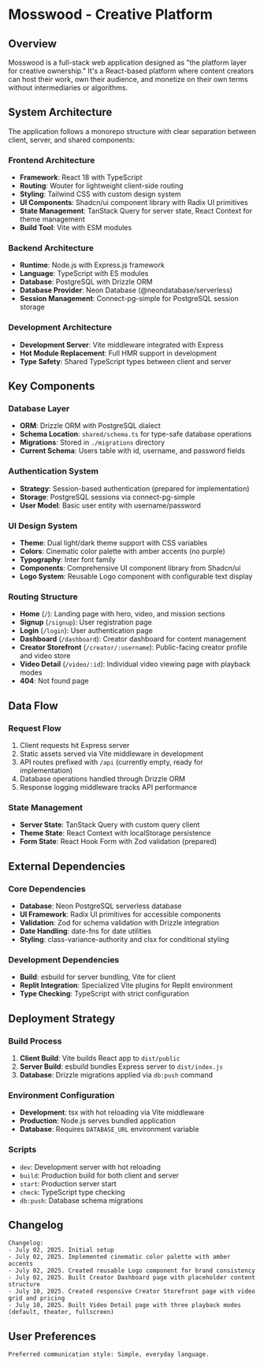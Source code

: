 # Mosswood - Creative Platform

## Overview

Mosswood is a full-stack web application designed as "the platform layer for creative ownership." It's a React-based platform where content creators can host their work, own their audience, and monetize on their own terms without intermediaries or algorithms.

## System Architecture

The application follows a monorepo structure with clear separation between client, server, and shared components:

### Frontend Architecture
- **Framework**: React 18 with TypeScript
- **Routing**: Wouter for lightweight client-side routing
- **Styling**: Tailwind CSS with custom design system
- **UI Components**: Shadcn/ui component library with Radix UI primitives
- **State Management**: TanStack Query for server state, React Context for theme management
- **Build Tool**: Vite with ESM modules

### Backend Architecture
- **Runtime**: Node.js with Express.js framework
- **Language**: TypeScript with ES modules
- **Database**: PostgreSQL with Drizzle ORM
- **Database Provider**: Neon Database (@neondatabase/serverless)
- **Session Management**: Connect-pg-simple for PostgreSQL session storage

### Development Architecture
- **Development Server**: Vite middleware integrated with Express
- **Hot Module Replacement**: Full HMR support in development
- **Type Safety**: Shared TypeScript types between client and server

## Key Components

### Database Layer
- **ORM**: Drizzle ORM with PostgreSQL dialect
- **Schema Location**: `shared/schema.ts` for type-safe database operations
- **Migrations**: Stored in `./migrations` directory
- **Current Schema**: Users table with id, username, and password fields

### Authentication System
- **Strategy**: Session-based authentication (prepared for implementation)
- **Storage**: PostgreSQL sessions via connect-pg-simple
- **User Model**: Basic user entity with username/password

### UI Design System
- **Theme**: Dual light/dark theme support with CSS variables
- **Colors**: Cinematic color palette with amber accents (no purple)
- **Typography**: Inter font family
- **Components**: Comprehensive UI component library from Shadcn/ui
- **Logo System**: Reusable Logo component with configurable text display

### Routing Structure
- **Home** (`/`): Landing page with hero, video, and mission sections
- **Signup** (`/signup`): User registration page
- **Login** (`/login`): User authentication page
- **Dashboard** (`/dashboard`): Creator dashboard for content management
- **Creator Storefront** (`/creator/:username`): Public-facing creator profile and video store
- **Video Detail** (`/video/:id`): Individual video viewing page with playback modes
- **404**: Not found page

## Data Flow

### Request Flow
1. Client requests hit Express server
2. Static assets served via Vite middleware in development
3. API routes prefixed with `/api` (currently empty, ready for implementation)
4. Database operations handled through Drizzle ORM
5. Response logging middleware tracks API performance

### State Management
- **Server State**: TanStack Query with custom query client
- **Theme State**: React Context with localStorage persistence
- **Form State**: React Hook Form with Zod validation (prepared)

## External Dependencies

### Core Dependencies
- **Database**: Neon PostgreSQL serverless database
- **UI Framework**: Radix UI primitives for accessible components
- **Validation**: Zod for schema validation with Drizzle integration
- **Date Handling**: date-fns for date utilities
- **Styling**: class-variance-authority and clsx for conditional styling

### Development Dependencies
- **Build**: esbuild for server bundling, Vite for client
- **Replit Integration**: Specialized Vite plugins for Replit environment
- **Type Checking**: TypeScript with strict configuration

## Deployment Strategy

### Build Process
1. **Client Build**: Vite builds React app to `dist/public`
2. **Server Build**: esbuild bundles Express server to `dist/index.js`
3. **Database**: Drizzle migrations applied via `db:push` command

### Environment Configuration
- **Development**: tsx with hot reloading via Vite middleware
- **Production**: Node.js serves bundled application
- **Database**: Requires `DATABASE_URL` environment variable

### Scripts
- `dev`: Development server with hot reloading
- `build`: Production build for both client and server
- `start`: Production server start
- `check`: TypeScript type checking
- `db:push`: Database schema migrations

## Changelog

```
Changelog:
- July 02, 2025. Initial setup
- July 02, 2025. Implemented cinematic color palette with amber accents
- July 02, 2025. Created reusable Logo component for brand consistency
- July 02, 2025. Built Creator Dashboard page with placeholder content structure
- July 10, 2025. Created responsive Creator Storefront page with video grid and pricing
- July 10, 2025. Built Video Detail page with three playback modes (default, theater, fullscreen)
```

## User Preferences

```
Preferred communication style: Simple, everyday language.
```